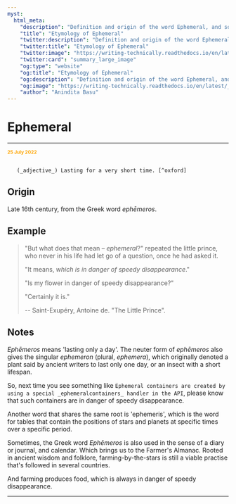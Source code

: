 ```yaml
---
myst:
  html_meta:
    "description": "Definition and origin of the word Ephemeral, and some notes and examples"
    "title": "Etymology of Ephemeral"
    "twitter:description": "Definition and origin of the word Ephemeral, and some notes and examples"
    "twitter:title": "Etymology of Ephemeral"
    "twitter:image": "https://writing-technically.readthedocs.io/en/latest/_static/wordcloud.jpg"
    "twitter:card": "summary_large_image"
    "og:type": "website"
    "og:title": "Etymology of Ephemeral"
    "og:description": "Definition and origin of the word Ephemeral, and some notes and examples"
    "og:image": "https://writing-technically.readthedocs.io/en/latest/_static/wordcloud.jpg"
    "author": "Anindita Basu"
---
```


# Ephemeral

<hr/>
<p style="font-weight:bold;font-size:75%;color:orange">25 July 2022</p>

```{admonition} ephemeral

   (_adjective_) Lasting for a very short time. [^oxford]
```

[^oxford]: From the [Oxford English Dictionary](https://www.lexico.com/).

## Origin

Late 16th century, from the Greek word _ephēmeros_.

## Example

> "But what does that mean – _ephemeral_?" repeated the little prince, who never in his life had let go of a question, once he had asked it.
> 
> "It means, _which is in danger of speedy disappearance_."
> 
> "Is my flower in danger of speedy disappearance?"
> 
> "Certainly it is." 
> 
> -- Saint-Exupéry, Antoine de. "The Little Prince".

## Notes

_Ephēmeros_ means 'lasting only a day'. The neuter form of _ephēmeros_ also gives the singular _ephemeron_ (plural, _ephemera_), which originally denoted a plant said by ancient writers to last only one day, or an insect with a short lifespan.

So, next time you see something like `Ephemeral containers are created by using a special _ephemeralcontainers_ handler in the API`, please know that such containers are in danger of speedy disappearance.

Another word that shares the same root is 'ephemeris', which is the word for tables that contain the positions of stars and planets at  specific times over a specific period.

Sometimes, the Greek word _Ephēmeros_ is also used in the sense of a diary or journal, and calendar. Which brings us to the Farmer's Almanac.  Rooted in ancient wisdom and folklore, farming-by-the-stars is still a viable practise that's followed in several countries.

And farming produces food, which is always in danger of speedy disappearance.

<hr/>
